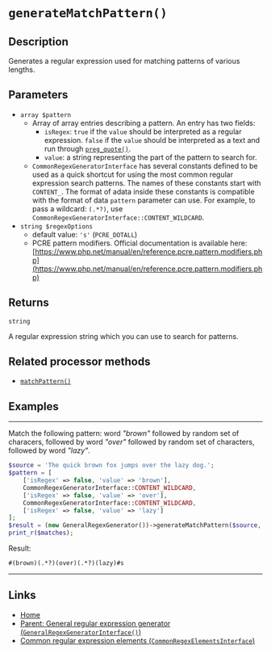 # `generateMatchPattern()`

## Description

Generates a regular expression used for matching patterns of various lengths.

## Parameters

- `array $pattern`
  - Array of array entries describing a pattern. An entry has two fields:
    - `isRegex`: `true` if the `value` should be interpreted as a regular expression. `false` if the `value` should be interpreted as a text and run through [`preg_quote()`](https://www.php.net/manual/en/function.preg-quote.php).
    - `value`: a string representing the part of the pattern to search for.
  - `CommonRegexGeneratorInterface` has several constants defined to be used as a quick shortcut for using the most common regular expression search patterns. The names of these constants start with `CONTENT_`. The format of adata inside these constants is compatible with the format of data `pattern` parameter can use. For example, to pass a wildcard: `(.*?)`, use `CommonRegexGeneratorInterface::CONTENT_WILDCARD`.
- `string $regexOptions`
  - default value: `'s'` (`PCRE_DOTALL`)
  - PCRE pattern modifiers. Official documentation is available here: [https://www.php.net/manual/en/reference.pcre.pattern.modifiers.php](https://www.php.net/manual/en/reference.pcre.pattern.modifiers.php)

## Returns

`string`

A regular expression string which you can use to search for patterns.

## Related processor methods

- [`matchPattern()`](../../General/methods/matchPattern.md)

## Examples

---

Match the following pattern: word *"brown"* followed by random set of characers, followed by word *"over"* followed by random set of characters, followed by word *"lazy"*.

```php
$source = 'The quick brown fox jumps over the lazy dog.';
$pattern = [
    ['isRegex' => false, 'value' => 'brown'],
    CommonRegexGeneratorInterface::CONTENT_WILDCARD,
    ['isRegex' => false, 'value' => 'over'],
    CommonRegexGeneratorInterface::CONTENT_WILDCARD,
    ['isRegex' => false, 'value' => 'lazy']
];
$result = (new GeneralRegexGenerator())->generateMatchPattern($source, $pattern);
print_r($matches);
```

Result:

```
#(brown)(.*?)(over)(.*?)(lazy)#s
```

---

## Links

- [Home](../../Fearures_and_documentation.md)
- [Parent: General regular expression generator (`GeneralRegexGeneratorInterface()`)](../GeneralRegexGenerator.md)
- [Common regular expression elements (`CommonRegexElementsInterface`)](../../CommonRegexElementsInterface.md)